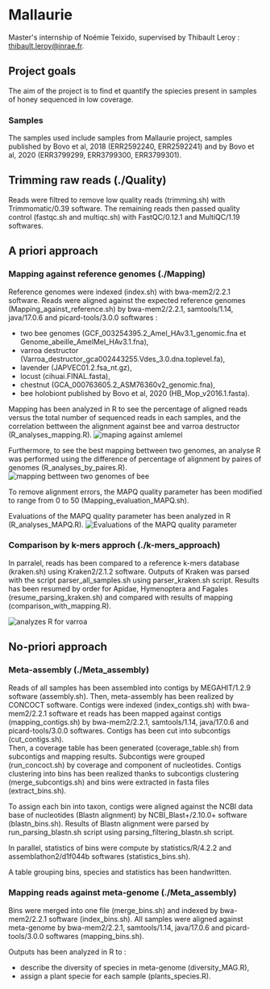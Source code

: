 # Mallaurie
Master's internship of Noémie Teixido, supervised by Thibault Leroy : thibault.leroy@inrae.fr.

## Project goals 
The aim of the project is to find et quantify the spiecies present in samples of honey sequenced in low coverage. 
### Samples 
The samples used include samples from Mallaurie project, samples published by Bovo et al, 2018 (ERR2592240, ERR2592241) and by Bovo et al, 2020 (ERR3799299, ERR3799300, ERR3799301). 

## Trimming raw reads (./Quality)
Reads were filtred to remove low quality reads (trimming.sh) with Trimmomatic/0.39 software. The remaining reads then passed quality control (fastqc.sh and multiqc.sh) with FastQC/0.12.1 and MultiQC/1.19 softwares. 

## A priori approach 
### Mapping against reference genomes (./Mapping)
Reference genomes were indexed (index.sh) with bwa-mem2/2.2.1 software.
Reads were aligned against the expected reference genomes (Mapping_against_reference.sh) by bwa-mem2/2.2.1, samtools/1.14, java/17.0.6 and picard-tools/3.0.0 softwares : 
- two bee genomes (GCF_003254395.2_Amel_HAv3.1_genomic.fna et Genome_abeille_AmelMel_HAv3.1.fna),
- varroa destructor (Varroa_destructor_gca002443255.Vdes_3.0.dna.toplevel.fa),
- lavender (JAPVEC01.2.fsa_nt.gz),
- locust (cihuai.FINAL.fasta),
- chestnut (GCA_000763605.2_ASM76360v2_genomic.fna),
- bee holobiont published by Bovo et al, 2020 (HB_Mop_v2016.1.fasta).

Mapping has been analyzed in R to see the percentage of aligned reads versus the total number of sequenced reads in each samples, and the correlation bettween the alignment against bee and varroa destructor (R_analyses_mapping.R). 
![maping against amlemel](https://private-user-images.githubusercontent.com/120317664/334109481-6bcc606b-81af-4bac-b615-2289bfcd2be2.png?jwt=eyJhbGciOiJIUzI1NiIsInR5cCI6IkpXVCJ9.eyJpc3MiOiJnaXRodWIuY29tIiwiYXVkIjoicmF3LmdpdGh1YnVzZXJjb250ZW50LmNvbSIsImtleSI6ImtleTUiLCJleHAiOjE3MTY4MjM2MjEsIm5iZiI6MTcxNjgyMzMyMSwicGF0aCI6Ii8xMjAzMTc2NjQvMzM0MTA5NDgxLTZiY2M2MDZiLTgxYWYtNGJhYy1iNjE1LTIyODliZmNkMmJlMi5wbmc_WC1BbXotQWxnb3JpdGhtPUFXUzQtSE1BQy1TSEEyNTYmWC1BbXotQ3JlZGVudGlhbD1BS0lBVkNPRFlMU0E1M1BRSzRaQSUyRjIwMjQwNTI3JTJGdXMtZWFzdC0xJTJGczMlMkZhd3M0X3JlcXVlc3QmWC1BbXotRGF0ZT0yMDI0MDUyN1QxNTIyMDFaJlgtQW16LUV4cGlyZXM9MzAwJlgtQW16LVNpZ25hdHVyZT1mZGE4ZmIxYzliM2FlMTUzN2Y2Njk2MzQzOGQ0NDg4Yjc1NGFhMWQ4Y2RhMzA1MzllMDg4ZmU0OGU3OGFmNzc0JlgtQW16LVNpZ25lZEhlYWRlcnM9aG9zdCZhY3Rvcl9pZD0wJmtleV9pZD0wJnJlcG9faWQ9MCJ9.3EmLcE2db9xCkrgWueWK8xj5Bw9BnFgKKBLw__jJPXA)

Furthermore, to see the best mapping bettween two genomes, an analyse R was performed using the difference of percentage of alignment by paires of genomes (R_analyses_by_paires.R).  
![mapping bettween two genomes of bee](https://private-user-images.githubusercontent.com/120317664/334109902-65f6ddc6-583f-40b7-b81d-53822f3d1a81.png?jwt=eyJhbGciOiJIUzI1NiIsInR5cCI6IkpXVCJ9.eyJpc3MiOiJnaXRodWIuY29tIiwiYXVkIjoicmF3LmdpdGh1YnVzZXJjb250ZW50LmNvbSIsImtleSI6ImtleTUiLCJleHAiOjE3MTY4MjM2MjEsIm5iZiI6MTcxNjgyMzMyMSwicGF0aCI6Ii8xMjAzMTc2NjQvMzM0MTA5OTAyLTY1ZjZkZGM2LTU4M2YtNDBiNy1iODFkLTUzODIyZjNkMWE4MS5wbmc_WC1BbXotQWxnb3JpdGhtPUFXUzQtSE1BQy1TSEEyNTYmWC1BbXotQ3JlZGVudGlhbD1BS0lBVkNPRFlMU0E1M1BRSzRaQSUyRjIwMjQwNTI3JTJGdXMtZWFzdC0xJTJGczMlMkZhd3M0X3JlcXVlc3QmWC1BbXotRGF0ZT0yMDI0MDUyN1QxNTIyMDFaJlgtQW16LUV4cGlyZXM9MzAwJlgtQW16LVNpZ25hdHVyZT0xZmQ5NTQwODk0Y2EyNWU3NDI2ZGFmMjM0MzEwN2M0MTlhMGU4NzhjOWY2NzFkZDVjMjRjYWQ5NjA5ZDU2ZmVlJlgtQW16LVNpZ25lZEhlYWRlcnM9aG9zdCZhY3Rvcl9pZD0wJmtleV9pZD0wJnJlcG9faWQ9MCJ9.g7lMTmBehsk_ZgbMhTZ4FKxHJ-KpNSzy669bAzjrR4Q)

To remove alignment errors, the MAPQ quality parameter has been modified to range from 0 to 50 (Mapping_evaluation_MAPQ.sh).

Evaluations of the MAPQ quality parameter has been analyzed in R (R_analyses_MAPQ.R). 
![Evaluations of the MAPQ quality parameter](https://private-user-images.githubusercontent.com/120317664/334110311-5e3be5a3-fe1d-4db9-9151-f25b6d1b2cf6.png?jwt=eyJhbGciOiJIUzI1NiIsInR5cCI6IkpXVCJ9.eyJpc3MiOiJnaXRodWIuY29tIiwiYXVkIjoicmF3LmdpdGh1YnVzZXJjb250ZW50LmNvbSIsImtleSI6ImtleTUiLCJleHAiOjE3MTY4MjM2MjEsIm5iZiI6MTcxNjgyMzMyMSwicGF0aCI6Ii8xMjAzMTc2NjQvMzM0MTEwMzExLTVlM2JlNWEzLWZlMWQtNGRiOS05MTUxLWYyNWI2ZDFiMmNmNi5wbmc_WC1BbXotQWxnb3JpdGhtPUFXUzQtSE1BQy1TSEEyNTYmWC1BbXotQ3JlZGVudGlhbD1BS0lBVkNPRFlMU0E1M1BRSzRaQSUyRjIwMjQwNTI3JTJGdXMtZWFzdC0xJTJGczMlMkZhd3M0X3JlcXVlc3QmWC1BbXotRGF0ZT0yMDI0MDUyN1QxNTIyMDFaJlgtQW16LUV4cGlyZXM9MzAwJlgtQW16LVNpZ25hdHVyZT1jM2Q2YWU5NDgxYzcwZmVjODQ4ZTAyNjEyMWE1YTg0NzUwYjQ4YzEzODljNDgwMmEyN2Y0ZjA0NzUzMDMzZDJjJlgtQW16LVNpZ25lZEhlYWRlcnM9aG9zdCZhY3Rvcl9pZD0wJmtleV9pZD0wJnJlcG9faWQ9MCJ9.OmCbQP1XcfWkkHWeqqmGgFbzRhTX4j2Z3tj1KTDR0QQ)

### Comparison by k-mers approch (./k-mers_approach)
In parralel, reads has been compared to a reference k-mers database (kraken.sh) using Kraken2/2.1.2 software. 
Outputs of Kraken was parsed with the script parser_all_samples.sh using parser_kraken.sh script.
Results has been resumed by order for Apidae, Hymenoptera and Fagales (resume_parsing_kraken.sh) and compared with results of mapping (comparison_with_mapping.R).

![analyzes R for varroa](https://private-user-images.githubusercontent.com/120317664/334111198-690a0145-2438-4b06-ae6f-d1a29cd15d8d.png?jwt=eyJhbGciOiJIUzI1NiIsInR5cCI6IkpXVCJ9.eyJpc3MiOiJnaXRodWIuY29tIiwiYXVkIjoicmF3LmdpdGh1YnVzZXJjb250ZW50LmNvbSIsImtleSI6ImtleTUiLCJleHAiOjE3MTY4MjM2MjEsIm5iZiI6MTcxNjgyMzMyMSwicGF0aCI6Ii8xMjAzMTc2NjQvMzM0MTExMTk4LTY5MGEwMTQ1LTI0MzgtNGIwNi1hZTZmLWQxYTI5Y2QxNWQ4ZC5wbmc_WC1BbXotQWxnb3JpdGhtPUFXUzQtSE1BQy1TSEEyNTYmWC1BbXotQ3JlZGVudGlhbD1BS0lBVkNPRFlMU0E1M1BRSzRaQSUyRjIwMjQwNTI3JTJGdXMtZWFzdC0xJTJGczMlMkZhd3M0X3JlcXVlc3QmWC1BbXotRGF0ZT0yMDI0MDUyN1QxNTIyMDFaJlgtQW16LUV4cGlyZXM9MzAwJlgtQW16LVNpZ25hdHVyZT00OGQ3YzM5MjMxM2NkYjQ3M2I1YjJmYmQ0Zjc4YmZhNTlhMGJmOTg5NDNlZjU4NGJkOGNjZmNiOWY5NmJkZmEwJlgtQW16LVNpZ25lZEhlYWRlcnM9aG9zdCZhY3Rvcl9pZD0wJmtleV9pZD0wJnJlcG9faWQ9MCJ9.N0Gy-7xhIJG9B_bJmNa-oE5Scca-SwK-sO0wNakXn4A)

## No-priori approach
### Meta-assembly (./Meta_assembly)
Reads of all samples has been assembled into contigs by MEGAHIT/1.2.9 software (assembly.sh).
Then, meta-assembly has been realized by CONCOCT software. 
Contigs were indexed (index_contigs.sh) with bwa-mem2/2.2.1 software et reads has been mapped against contigs (mapping_contigs.sh) by bwa-mem2/2.2.1, samtools/1.14, java/17.0.6 and picard-tools/3.0.0 softwares. 
Contigs has been cut into subcontigs (cut_contigs.sh).  
Then, a coverage table has been generated (coverage_table.sh) from subcontigs and mapping results.
Subcontigs were grouped (run_concoct.sh) by coverage and component of nucleotides. 
Contigs clustering into bins has been realized thanks to subcontigs clustering (merge_subcontigs.sh) and bins were extracted in fasta files (extract_bins.sh). 

To assign each bin into taxon, contigs were aligned against the NCBI data base of nucleotides (Blastn alignment) by NCBI_Blast+/2.10.0+ software (blastn_bins.sh). 
Results of Blastn alignment were parsed by run_parsing_blastn.sh script using parsing_filtering_blastn.sh script. 

In parallel, statistics of bins were compute by statistics/R/4.2.2 and assemblathon2/d1f044b softwares (statistics_bins.sh). 

A table grouping bins, species and statistics has been handwritten. 

### Mapping reads against meta-genome (./Meta_assembly)
Bins were merged into one file (merge_bins.sh) and indexed by bwa-mem2/2.2.1 software (index_bins.sh). 
All samples were aligned against meta-genome by bwa-mem2/2.2.1, samtools/1.14, java/17.0.6 and picard-tools/3.0.0 softwares (mapping_bins.sh).

Outputs has been analyzed in R to :
- describe the diversity of species in meta-genome (diversity_MAG.R),
- assign a plant specie for each sample (plants_species.R).



